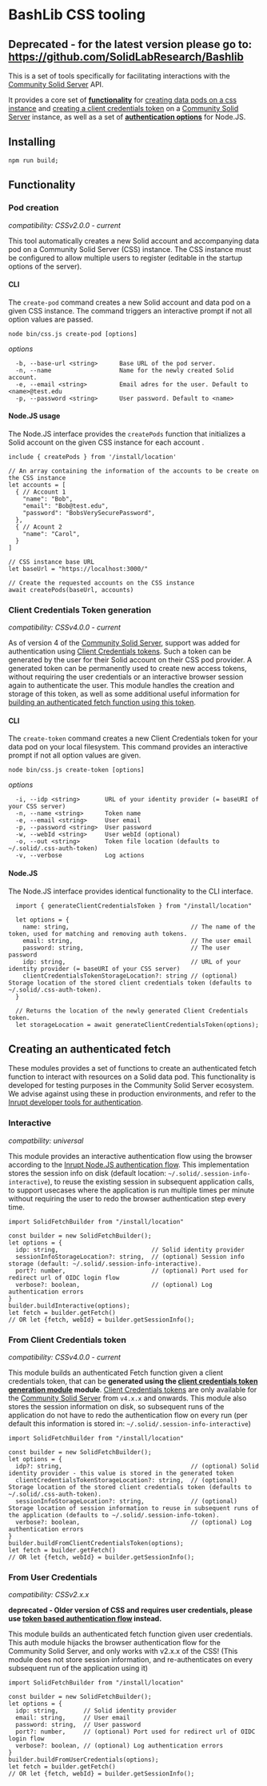 # BashLib CSS tooling
## Deprecated - for the latest version please go to: https://github.com/SolidLabResearch/Bashlib
This is a set of tools specifically for facilitating interactions with the [Community Solid Server](https://github.com/CommunitySolidServer/CommunitySolidServer) API.

It provides a core set of [**functionality**](#functionality) for [creating data pods on a css instance](#create-pod) and [creating a client credentials token](#create-token) on a [Community Solid Server](https://github.com/CommunitySolidServer/CommunitySolidServer) instance, as well as a set of [**authentication options**](#creating-an-authenticated-fetch) for Node.JS.

## Installing
```
npm run build;
```

## Functionality


### Pod creation
*compatibility: CSSv2.0.0 - current*

This tool automatically creates a new Solid account and accompanying data pod on a Community Solid Server (CSS) instance.
The CSS instance must be configured to allow multiple users to register (editable in the startup options of the server).

#### CLI
The `create-pod` command creates a new Solid account and data pod on a given CSS instance.
The command triggers an interactive prompt if not all option values are passed.
```
node bin/css.js create-pod [options]
```
*options*
```  
  -b, --base-url <string>      Base URL of the pod server.
  -n, --name                   Name for the newly created Solid account.
  -e, --email <string>         Email adres for the user. Default to <name>@test.edu
  -p, --password <string>      User password. Default to <name>
```

#### Node.JS usage
The Node.JS interface provides the `createPods` function that initializes a Solid account on the given CSS instance for each account .
```
include { createPods } from '/install/location'

// An array containing the information of the accounts to be create on the CSS instance
let accounts = [
  { // Account 1
    "name": "Bob",
    "email": "Bob@test.edu",
    "password": "BobsVerySecurePassword",
  }, 
  { // Acount 2
    "name": "Carol",
  }
]

// CSS instance base URL
let baseUrl = "https://localhost:3000/"

// Create the requested accounts on the CSS instance
await createPods(baseUrl, accounts)
```




### Client Credentials Token generation
*compatibility: CSSv4.0.0 - current*

As of version 4 of the [Community Solid Server](https://github.com/CommunitySolidServer/CommunitySolidServer), support was added for authentication using [Client Credentials tokens](https://github.com/CommunitySolidServer/CommunitySolidServer/blob/main/documentation/client-credentials.md).
Such a token can be generated by the user for their Solid account on their CSS pod provider.
A generated token can be permanently used to create new access tokens, without requiring the user credentials or an interactive browser session again to authenticate the user.
This module handles the creation and storage of this token, as well as some additional useful information for [building an authenticated fetch function using this token](#token-based-flow).
#### CLI
The `create-token` command creates a new Client Credentials token for your data pod on your local filesystem. This command provides an interactive prompt if not all option values are given.
```
node bin/css.js create-token [options]
```
*options*
```
  -i, --idp <string>       URL of your identity provider (= baseURI of your CSS server)
  -n, --name <string>      Token name
  -e, --email <string>     User email
  -p, --password <string>  User password
  -w, --webId <string>     User webId (optional)
  -o, --out <string>       Token file location (defaults to ~/.solid/.css-auth-token)
  -v, --verbose            Log actions
```

#### Node.JS
The Node.JS interface provides identical functionality to the CLI interface.
```
  import { generateClientCredentialsToken } from "/install/location"
  
  let options = {
    name: string,                                  // The name of the token, used for matching and removing auth tokens.
    email: string,                                 // The user email
    password: string,                              // The user password
    idp: string,                                   // URL of your identity provider (= baseURI of your CSS server)
    clientCredentialsTokenStorageLocation?: string // (optional) Storage location of the stored client credentials token (defaults to ~/.solid/.css-auth-token).
  }
  
  // Returns the location of the newly generated Client Credentials token.
  let storageLocation = await generateClientCredentialsToken(options);
```




## Creating an authenticated fetch
These modules provides a set of functions to create an authenticated fetch function to interact with resources on a Solid data pod. This functionality is developed for testing purposes in the Community Solid Server ecosystem. We advise against using these in production environments, and refer to the [Inrupt developer tools for authentication](https://docs.inrupt.com/developer-tools/javascript/client-libraries/reference/solid-client-authn/).

### Interactive
*compatbility: universal*

This module provides an interactive authentication flow using the browser according to the [Inrupt Node.JS authentication flow](https://docs.inrupt.com/developer-tools/javascript/client-libraries/tutorial/authenticate-nodejs/).
This implementation stores the session info on disk (default location: ```~/.solid/.session-info-interactive```), to reuse the existing session in subsequent application calls, to support usecases where the application is run multiple times per minute without requiring the user to redo the browser authentication step every time.

```
import SolidFetchBuilder from "/install/location"

const builder = new SolidFetchBuilder();
let options = {
  idp: string,                          // Solid identity provider
  sessionInfoStorageLocation?: string,  // (optional) Session info storage (default: ~/.solid/.session-info-interactive).
  port?: number,                        // (optional) Port used for redirect url of OIDC login flow
  verbose?: boolean,                    // (optional) Log authentication errors
}
builder.buildInteractive(options);
let fetch = builder.getFetch()
// OR let {fetch, webId} = builder.getSessionInfo();
```

### From Client Credentials token
*compatibility: CSSv4.0.0 - current*

This module builds an authenticated Fetch function given a client credentials token, that can be **generated using the [client credentials token generation module](#client-credentials-token-generation) module**. [Client Credentials tokens](https://github.com/CommunitySolidServer/CommunitySolidServer/blob/57c2566e11e42916b9c1c91976cce40549cabf64/documentation/client-credentials.md) are only available for the [Community Solid Server](https://github.com/CommunitySolidServer/CommunitySolidServer) from `v4.x.x` and onwards. This module also stores the session information on disk, so subsequent runs of the application do not have to redo the authentication flow on every run (per default this information is stored in: ```~/.solid/.session-info-interactive```)

```
import SolidFetchBuilder from "/install/location"

const builder = new SolidFetchBuilder();
let options = {
  idp?: string,                                    // (optional) Solid identity provider - this value is stored in the generated token
  clientCredentialsTokenStorageLocation?: string,  // (optional) Storage location of the stored client credentials token (defaults to ~/.solid/.css-auth-token).
  sessionInfoStorageLocation?: string,             // (optional) Storage location of session information to reuse in subsequent runs of the application (defaults to ~/.solid/.session-info-token).
  verbose?: boolean,                               // (optional) Log authentication errors
}
builder.buildFromClientCredentialsToken(options);
let fetch = builder.getFetch()
// OR let {fetch, webId} = builder.getSessionInfo();
```

### From User Credentials
*compatibility: CSSv2.x.x*

**deprecated - Older version of CSS and requires user credentials, please use [token based authentication flow](#from-client-credentials-token) instead.**

This module builds an authenticated fetch function given user credentials.
This auth module hijacks the browser authentication flow for the Community Solid Server, and only works with v2.x.x of the CSS! (This module does not store session information, and re-authenticates on every subsequent run of the application using it)

```
import SolidFetchBuilder from "/install/location"

const builder = new SolidFetchBuilder();
let options = {
  idp: string,       // Solid identity provider
  email: string,     // User email
  password: string,  // User password
  port?: number,     // (optional) Port used for redirect url of OIDC login flow
  verbose?: boolean, // (optional) Log authentication errors
}
builder.buildFromUserCredentials(options);
let fetch = builder.getFetch()
// OR let {fetch, webId} = builder.getSessionInfo();
```




